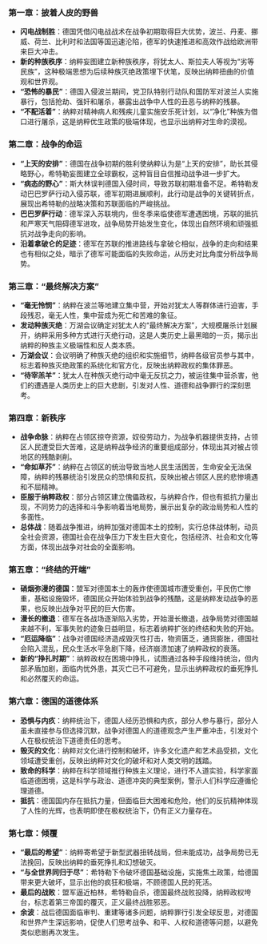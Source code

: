 ### 第一章：披着人皮的野兽
- **闪电战制胜**：德国凭借闪电战战术在战争初期取得巨大优势，波兰、丹麦、挪威、荷兰、比利时和法国等国迅速沦陷，德军的快速推进和高效作战给欧洲带来巨大冲击。
- **新的种族秩序**：纳粹妄图建立新种族秩序，将犹太人、斯拉夫人等视为“劣等民族”，这种极端思想为后续种族灭绝政策埋下伏笔，反映出纳粹扭曲的价值观和世界观。
- **“恐怖的暴民”**：德国入侵波兰期间，党卫队特别行动队和国防军对波兰人实施暴行，包括抢劫、强奸和屠杀，暴露出战争中人性的丑恶与纳粹的残暴。
- **“不配活着”**：纳粹对精神病人和残疾儿童实施安乐死计划，以“净化”种族为借口进行屠杀，这是纳粹优生政策的极端体现，也显示出纳粹对生命的漠视。

### 第二章：战争的命运
- **“上天的安排”**：德国在战争初期的胜利使纳粹认为是“上天的安排”，助长其侵略野心，希特勒妄图建立全球霸权，这种盲目自信推动战争进一步扩大。
- **“病态的野心”**：斯大林误判德国入侵时间，导致苏联初期准备不足。希特勒发动巴巴罗萨行动入侵苏联，德军初期进展顺利，此行动是战争的关键转折点，展现出希特勒的战略决策和苏联面临的严峻挑战。
- **巴巴罗萨行动**：德军深入苏联境内，但冬季来临使德军遭遇困境，苏联的抵抗和严寒天气阻碍德军进攻，战争局势开始发生变化，体现出自然环境和顽强抵抗对战争走向的影响。
- **沿着拿破仑的足迹**：德军在苏联的推进路线与拿破仑相似，战争的走向和结果也有相似之处，暗示了德军可能面临的失败命运，从历史对比角度分析战争局势。

### 第三章：“最终解决方案”
- **“毫无怜悯”**：纳粹在波兰等地建立集中营，开始对犹太人等群体进行迫害，手段残忍，毫无人性，集中营成为死亡和苦难的象征。
- **发动种族灭绝**：万湖会议确定对犹太人的“最终解决方案”，大规模屠杀计划展开，纳粹采用多种方式进行灭绝行动，这是人类历史上最黑暗的一页，揭示出纳粹的种族主义极端性和反人类本质。
- **万湖会议**：会议明确了种族灭绝的组织和实施细节，纳粹各级官员参与其中，标志着种族灭绝政策的系统化和官方化，反映出纳粹政权的集体罪恶。
- **“待宰羔羊”**：犹太人在种族灭绝行动中毫无反抗之力，被运往集中营杀害，他们的遭遇是人类历史上的巨大悲剧，引发对人性、道德和战争罪行的深刻思考。

### 第四章：新秩序
- **战争命脉**：纳粹在占领区掠夺资源，奴役劳动力，为战争机器提供支持，占领区人民遭受巨大苦难，这是纳粹战争经济的重要组成部分，体现出其对被占领地区的残酷剥削。
- **“命如草芥”**：纳粹在占领区的统治导致当地人民生活困苦，生命安全无法保障，纳粹的残暴统治引发民众的恐惧和反抗，反映出被占领区人民的悲惨境遇和不屈精神。
- **臣服于纳粹政权**：部分占领区建立傀儡政权，与纳粹合作，但也有抵抗力量出现，不同势力的选择和斗争影响着当地局势，展示出复杂的政治局势和人性的多面性。
- **总体战**：随着战争推进，纳粹加强对德国本土的控制，实行总体战体制，动员全社会资源，德国社会在战争压力下发生巨大变化，包括经济、社会和文化等方面，体现出战争对社会的全面影响。

### 第五章：“终结的开端”
- **硝烟弥漫的德国**：盟军对德国本土的轰炸使德国城市遭受重创，平民伤亡惨重，基础设施毁坏，德国民众开始体验到战争的残酷，这是纳粹发动战争的恶果，也反映出战争对平民的巨大伤害。
- **漫长的撤退**：德军在各战场逐渐陷入劣势，开始漫长撤退，战争局势对德国越来越不利，军事失败的迹象日益明显，标志着纳粹扩张的终结和失败的开始。
- **“厄运降临”**：战争对德国经济造成毁灭性打击，物资匮乏，通货膨胀，德国社会陷入混乱，民众生活水平急剧下降，经济崩溃加速了纳粹政权的衰落。
- **新的“挣扎时期”**：纳粹政权在困境中挣扎，试图通过各种手段维持统治，但内部矛盾加剧，面临内忧外患，其灭亡已不可避免，显示出纳粹政权的垂死挣扎和必然覆灭的命运。

### 第六章：德国的道德体系
- **恐惧与内疚**：纳粹统治下，德国人经历恐惧和内疚，部分人参与暴行，部分人虽未直接参与但选择沉默，战争对德国人的道德观念产生严重冲击，引发对个人在极权统治下道德责任的思考。
- **毁灭的文化**：纳粹对文化进行控制和破坏，许多文化遗产和艺术品受损，文化领域遭受重创，反映出纳粹对文化的破坏和对人类文明的践踏。
- **致命的科学**：纳粹在科学领域推行种族主义理论，进行不人道实验，科学家面临道德困境，这是科学与政治、道德冲突的典型案例，警示人们科学应遵循伦理道德。
- **抵抗**：德国国内存在抵抗力量，但面临巨大困难和危险，他们的反抗精神体现了人性的光辉，也表明即使在极权统治下，仍有正义力量存在。

### 第七章：倾覆
- **“最后的希望”**：纳粹寄希望于新型武器扭转战局，但未能成功，战争局势已无法挽回，反映出纳粹的垂死挣扎和幻想破灭。
- **“与全世界同归于尽”**：希特勒下令破坏德国基础设施，实施焦土政策，给德国带来更大破坏，显示出他的疯狂和极端，不顾德国人民的死活。
- **最后的战败**：盟军逼近柏林，希特勒自杀，德国最终战败投降，纳粹政权垮台，标志着第三帝国的覆灭，正义最终战胜邪恶。
- **余波**：战后德国面临审判、重建等诸多问题，纳粹罪行引发全球反思，对德国和世界产生深远影响，促使人们思考战争、和平、人权和道德等问题，以避免类似悲剧再次发生。